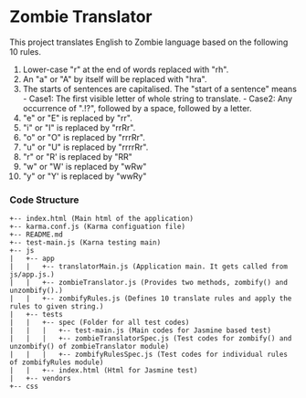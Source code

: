 # Zombie Translator

This project translates English to Zombie language based on the following 10 rules.

  1. Lower-case "r" at the end of words replaced with "rh".
  2. An "a" or "A" by itself will be replaced with "hra".
  3. The starts of sentences are capitalised. The "start of a sentence" means
    - Case1: The first visible letter of whole string to translate.
    - Case2: Any occurrence of ".!?", followed by a space, followed by a letter.
  4. "e" or "E" is replaced by "rr".
  5. "i" or "I" is replaced by "rrRr".
  6. "o" or "O" is replaced by "rrrRr".
  7. "u" or "U" is replaced by "rrrrRr".
  8. "r" or "R' is replaced by "RR"
  9. "w" or "W' is replaced by "wRw" 
  10. "y" or "Y' is replaced by "wwRy"

### Code Structure
```
+-- index.html (Main html of the application) 
+-- karma.conf.js (Karma configuation file)
+-- README.md 
+-- test-main.js (Karna testing main)
+-- js
|   +-- app
|   |   +-- translatorMain.js (Application main. It gets called from js/app.js.)
|   |   +-- zombieTranslator.js (Provides two methods, zombify() and unzombify().)
|   |   +-- zombifyRules.js (Defines 10 translate rules and apply the rules to given string.)
|   +-- tests
|   |   +-- spec (Folder for all test codes)
|   |   |   +-- test-main.js (Main codes for Jasmine based test)
|   |   |   +-- zombieTranslatorSpec.js (Test codes for zombify() and unzombify() of zombieTranslator module)
|   |   |   +-- zombifyRulesSpec.js (Test codes for individual rules of zombifyRules module)
|   |   +-- index.html (Html for Jasmine test)
|   +-- vendors
+-- css
```
